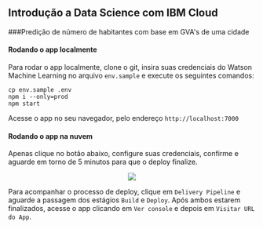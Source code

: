 ## Introdução a Data Science com IBM Cloud 


###Predição de número de habitantes com base em GVA's de uma cidade

#### Rodando o app localmente

Para rodar o app localmente, clone o git, insira suas credenciais do Watson Machine Learning no arquivo `env.sample` e execute os seguintes comandos:
```
cp env.sample .env
npm i --only=prod
npm start
```

Acesse o app no seu navegador, pelo endereço `http://localhost:7000`

#### Rodando o app na nuvem

Apenas clique no botão abaixo, configure suas credenciais, confirme e aguarde em torno de 5 minutos para que o deploy finalize. 

<div align="center">
<a href="https://cloud.ibm.com/devops/setup/deploy?repository=https://github.com/IBMDeveloperBR/intro-data-science" target="_blank">
<img src="https://cloud.ibm.com/devops/setup/deploy/button.png" />
</a>
</div>

Para acompanhar o processo de deploy, clique em `Delivery Pipeline` e aguarde a passagem dos estágios `Build` e `Deploy`. Após ambos estarem finalizados, acesse o app clicando em `Ver console` e depois em `Visitar URL do App`.

